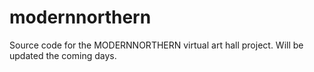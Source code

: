 # modernnorthern
Source code for the MODERNNORTHERN virtual art hall project. Will be updated the coming days.
